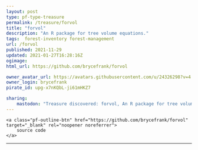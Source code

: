 ```yaml
---
layout: post
type: pf-type-treasure
permalink: /treasure/forvol
title: "forvol"
description: "An R package for tree volume equations."
tags:  forest-inventory forest-management
url: /forvol
published: 2021-11-29
updated: 2021-01-27T16:28:16Z
ogimage: 
html_url: https://github.com/brycefrank/forvol

owner_avatar_url: https://avatars.githubusercontent.com/u/24326298?v=4
owner_login: brycefrank
pirate_id: upg-x7nKQbL-ji61mHKZ7

sharing:
    mastodon: "Treasure discovered: forvol, An R package for tree volume equations."
---
```


<div class="text-center">
    
    <a class="pf-outline-btn" href="https://github.com/brycefrank/forvol" target="_blank" rel="noopener noreferrer">
        source code
    </a>
    
    
</div>





<div class="pf-night-sky-spacer">
    <div id="pf-night-sky" data-stars="2" data-owner="brycefrank" data-repo="forvol">
        <div id="pf-open-dialog" class="pf-meta-star pf-star-todo"></div>
        <dialog id="pf-star-dialog">
            Star this Repository to putt a smile on the Developers face.
            <div class="pf-row">
                <div class="pf-grow"></div>
                <div><a class="pf-unterlines" href="https://github.com/brycefrank/forvol" target="_blank">VISIT REPOSITORY</a></div>
            </div>
        </dialog>
    </div>
</div>

<hr class="gf-seperator">
